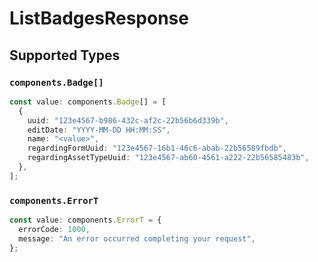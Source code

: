 # ListBadgesResponse


## Supported Types

### `components.Badge[]`

```typescript
const value: components.Badge[] = [
  {
    uuid: "123e4567-b986-432c-af2c-22b56b6d339b",
    editDate: "YYYY-MM-DD HH:MM:SS",
    name: "<value>",
    regardingFormUuid: "123e4567-16b1-46c6-abab-22b56589fbdb",
    regardingAssetTypeUuid: "123e4567-ab60-4561-a222-22b56585483b",
  },
];
```

### `components.ErrorT`

```typescript
const value: components.ErrorT = {
  errorCode: 1000,
  message: "An error occurred completing your request",
};
```

